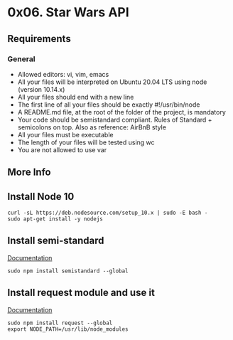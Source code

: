 # 0x06. Star Wars API

## Requirements

### General

- Allowed editors: vi, vim, emacs
- All your files will be interpreted on Ubuntu 20.04 LTS using node (version 10.14.x)
- All your files should end with a new line
- The first line of all your files should be exactly #!/usr/bin/node
- A README.md file, at the root of the folder of the project, is mandatory
- Your code should be semistandard compliant. Rules of Standard + semicolons on top. Also as reference: AirBnB style
- All your files must be executable
- The length of your files will be tested using wc
- You are not allowed to use var

## More Info

## Install Node 10

```shell
curl -sL https://deb.nodesource.com/setup_10.x | sudo -E bash -
sudo apt-get install -y nodejs
```

## Install semi-standard

[Documentation](https://intranet.alxswe.com/rltoken/WjMvQfBMKBdsNUuHyg55Dw)

```shell
sudo npm install semistandard --global
```

## Install request module and use it

[Documentation](https://intranet.alxswe.com/rltoken/7QwqX3ZQ4X2QX2Z4XZQX5Q)

```shell
sudo npm install request --global
export NODE_PATH=/usr/lib/node_modules
```

